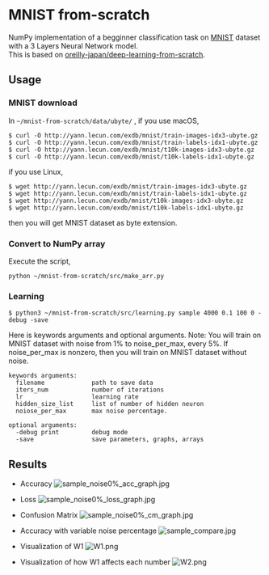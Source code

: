 # MNIST from-scratch

NumPy implementation of a begginner classification task on [MNIST](http://yann.lecun.com/exdb/mnist/) dataset with a 3 Layers Neural Network model.  
This is based on [oreilly-japan/deep-learning-from-scratch](https://github.com/oreilly-japan/deep-learning-from-scratch).

## Usage
### MNIST download
In `~/mnist-from-scratch/data/ubyte/` ,
if you use macOS, 

```
$ curl -O http://yann.lecun.com/exdb/mnist/train-images-idx3-ubyte.gz
$ curl -O http://yann.lecun.com/exdb/mnist/train-labels-idx1-ubyte.gz
$ curl -O http://yann.lecun.com/exdb/mnist/t10k-images-idx3-ubyte.gz
$ curl -O http://yann.lecun.com/exdb/mnist/t10k-labels-idx1-ubyte.gz
```


if you use Linux, 
```
$ wget http://yann.lecun.com/exdb/mnist/train-images-idx3-ubyte.gz
$ wget http://yann.lecun.com/exdb/mnist/train-labels-idx1-ubyte.gz
$ wget http://yann.lecun.com/exdb/mnist/t10k-images-idx3-ubyte.gz
$ wget http://yann.lecun.com/exdb/mnist/t10k-labels-idx1-ubyte.gz
```
then you will get MNIST dataset as byte extension.


### Convert to NumPy array
Execute the script,
```
python ~/mnist-from-scratch/src/make_arr.py
```

### Learning

```
$ python3 ~/mnist-from-scratch/src/learning.py sample 4000 0.1 100 0 -debug -save
```

Here is keywords arguments and optional arguments.
Note:
You will train on MNIST dataset with noise from 1% to noise_per_max, every 5%.
If noise_per_max is nonzero, then you will train on MNIST dataset without noise.

```
keywords arguments:
  filename             path to save data
  iters_num            number of iterations
  lr                   learning rate
  hidden_size_list     list of number of hidden neuron
  noiose_per_max       max noise percentage.
  
optional arguments:
  -debug print         debug mode
  -save                save parameters, graphs, arrays
 ```


## Results
- Accuracy
![sample_noise0%_acc_graph.jpg](https://qiita-image-store.s3.amazonaws.com/0/324488/8a74dd11-1a49-7066-4898-322ca8b04d45.jpeg)

- Loss
![sample_noise0%_loss_graph.jpg](https://qiita-image-store.s3.amazonaws.com/0/324488/aa916fd3-998f-ccb6-1b22-321055853555.jpeg)

- Confusion Matrix
![sample_noise0%_cm_graph.jpg](https://qiita-image-store.s3.amazonaws.com/0/324488/b32c62de-1c2b-376d-af21-65bd347a2fae.jpeg)

- Accuracy with variable noise percentage
![sample_compare.jpg](https://qiita-image-store.s3.amazonaws.com/0/324488/53ce5869-b738-b4d9-fc40-78f528bf0896.jpeg)

- Visualization of W1
![W1.png](https://qiita-image-store.s3.amazonaws.com/0/324488/04889792-3d51-7662-5ffc-2cafb3004352.png)

- Visualization of how W1 affects each number
![W2.png](https://qiita-image-store.s3.amazonaws.com/0/324488/85fe5a18-5b96-f6d4-e2b8-21399326eeef.png)
